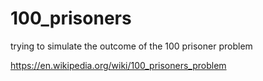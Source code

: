 # 100_prisoners
trying to simulate the outcome of the 100 prisoner problem 

https://en.wikipedia.org/wiki/100_prisoners_problem
